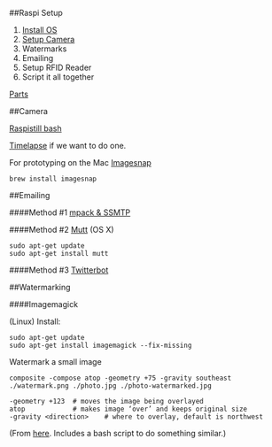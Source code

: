 ##Raspi Setup

1. [Install OS](http://www.raspberrypi.org/help/noobs-setup/)
2. [Setup Camera](http://www.raspberrypi.org/documentation/usage/camera/README.md)
3. Watermarks
4. Emailing
5. Setup RFID Reader
6. Script it all together

[Parts](https://docs.google.com/document/d/1Aqv9FwogubRNbwb0DYq8632tRPEbR4dWg0ym3a4JpQk/edit?usp=sharing)

##Camera

[Raspistill bash](http://www.raspberrypi.org/documentation/usage/camera/raspicam/raspistill.md)

[Timelapse](http://www.raspberrypi.org/documentation/usage/camera/raspicam/timelapse.md) if we want to do one.

For prototyping on the Mac [Imagesnap](http://osxdaily.com/2007/01/24/capture-isight-images-using-the-command-line/) 
```
brew install imagesnap
```

##Emailing

####Method #1
[mpack & SSMTP](http://ozzmaker.com/2012/12/03/send-email-from-the-raspberry-pi-or-linux-command-line-with-attachments/)

####Method #2
[Mutt](http://www.maclife.com/article/columns/terminal_101_using_mutt_email_client) (OS X) 
```
sudo apt-get update
sudo apt-get install mutt
```

####Method #3
[Twitterbot](http://www.instructables.com/id/Raspberry-Pi-Twitterbot/?ALLSTEPS)

##Watermarking

####Imagemagick

(Linux) Install:
```
sudo apt-get update
sudo apt-get install imagemagick --fix-missing
```

Watermark a small image
```	
composite -compose atop -geometry +75 -gravity southeast ./watermark.png ./photo.jpg ./photo-watermarked.jpg
```

```
-geometry +123	# moves the image being overlayed
atop			# makes image ‘over’ and keeps original size
-gravity <direction>	# where to overlay, default is northwest
```

(From [here](http://www.xoogu.com/2013/how-to-automatically-watermark-or-batch-watermark-photos-using-imagemagick/). Includes a bash script to do something similar.)
